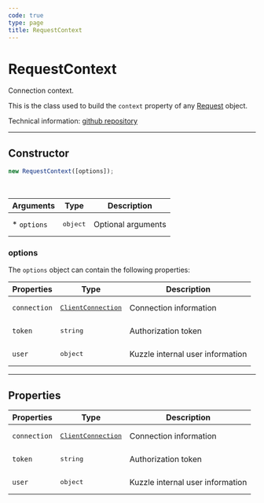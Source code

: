 ```yaml
---
code: true
type: page
title: RequestContext
---
```


# RequestContext

Connection context.

This is the class used to build the `context` property of any [Request](/core/1/protocols/api/context/request) object.

Technical information: [github repository](https://github.com/kuzzleio/kuzzle-common-objects/blob/master/README.md#modelsrequestcontext)

---

## Constructor

```js
new RequestContext([options]);
```

<br/>

| Arguments    | Type              | Description        |
| ------------ | ----------------- | ------------------ |
| \* `options` | <pre>object</pre> | Optional arguments |

### options

The `options` object can contain the following properties:

| Properties   | Type                                                                               | Description                      |
| ------------ | ---------------------------------------------------------------------------------- | -------------------------------- |
| `connection` | <pre><a href=/core/1/protocols/api/context/clientconnection>ClientConnection</a></pre> | Connection information           |
| `token`      | <pre>string</pre>                                                                  | Authorization token              |
| `user`       | <pre>object</pre>                                                                  | Kuzzle internal user information |

---

## Properties

| Properties   | Type                                                                               | Description                      |
| ------------ | ---------------------------------------------------------------------------------- | -------------------------------- |
| `connection` | <pre><a href=/core/1/protocols/api/context/clientconnection>ClientConnection</a></pre> | Connection information           |
| `token`      | <pre>string</pre>                                                                  | Authorization token              |
| `user`       | <pre>object</pre>                                                                  | Kuzzle internal user information |
